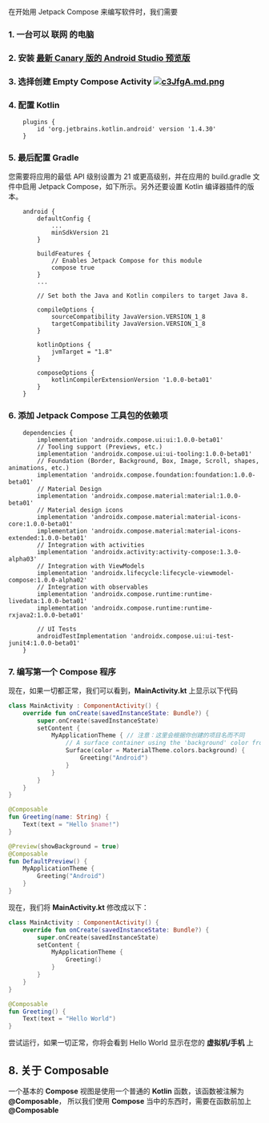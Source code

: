 
在开始用 Jetpack Compose 来编写软件时，我们需要

### 1. 一台可以 **联网** 的电脑
### 2. **安装** [最新 Canary 版的 Android Studio 预览版](https://developer.android.com/studio/preview)
### 3. 选择创建 **Empty Compose Activity** [![c3JfgA.md.png](https://z3.ax1x.com/2021/04/07/c3JfgA.png)](https://z3.ax1x.com/2021/04/07/c3JfgA.png)

### 4. 配置 Kotlin
```
    plugins {
        id 'org.jetbrains.kotlin.android' version '1.4.30'
    }
```

### 5. 最后配置 Gradle

您需要将应用的最低 API 级别设置为 21 或更高级别，并在应用的 build.gradle 文件中启用 Jetpack Compose，如下所示。另外还要设置 Kotlin 编译器插件的版本。

```
    android {
        defaultConfig {
            ...
            minSdkVersion 21
        }

        buildFeatures {
            // Enables Jetpack Compose for this module
            compose true
        }
        ...

        // Set both the Java and Kotlin compilers to target Java 8.

        compileOptions {
            sourceCompatibility JavaVersion.VERSION_1_8
            targetCompatibility JavaVersion.VERSION_1_8
        }

        kotlinOptions {
            jvmTarget = "1.8"
        }

        composeOptions {
            kotlinCompilerExtensionVersion '1.0.0-beta01'
        }
    }
```

### 6. 添加 Jetpack Compose 工具包的依赖项

```
    dependencies {
        implementation 'androidx.compose.ui:ui:1.0.0-beta01'
        // Tooling support (Previews, etc.)
        implementation 'androidx.compose.ui:ui-tooling:1.0.0-beta01'
        // Foundation (Border, Background, Box, Image, Scroll, shapes, animations, etc.)
        implementation 'androidx.compose.foundation:foundation:1.0.0-beta01'
        // Material Design
        implementation 'androidx.compose.material:material:1.0.0-beta01'
        // Material design icons
        implementation 'androidx.compose.material:material-icons-core:1.0.0-beta01'
        implementation 'androidx.compose.material:material-icons-extended:1.0.0-beta01'
        // Integration with activities
        implementation 'androidx.activity:activity-compose:1.3.0-alpha03'
        // Integration with ViewModels
        implementation 'androidx.lifecycle:lifecycle-viewmodel-compose:1.0.0-alpha02'
        // Integration with observables
        implementation 'androidx.compose.runtime:runtime-livedata:1.0.0-beta01'
        implementation 'androidx.compose.runtime:runtime-rxjava2:1.0.0-beta01'

        // UI Tests
        androidTestImplementation 'androidx.compose.ui:ui-test-junit4:1.0.0-beta01'
    }
```
### 7. 编写第一个 **Compose** 程序
现在，如果一切都正常，我们可以看到，**MainActivity.kt** 上显示以下代码

``` kotlin
class MainActivity : ComponentActivity() {
    override fun onCreate(savedInstanceState: Bundle?) {
        super.onCreate(savedInstanceState)
        setContent {
            MyApplicationTheme { // 注意：这里会根据你创建的项目名而不同
                // A surface container using the 'background' color from the theme
                Surface(color = MaterialTheme.colors.background) {
                    Greeting("Android")
                }
            }
        }
    }
}

@Composable
fun Greeting(name: String) {
    Text(text = "Hello $name!")
}

@Preview(showBackground = true)
@Composable
fun DefaultPreview() {
    MyApplicationTheme {
        Greeting("Android")
    }
}
```
现在，我们将 **MainActivity.kt** 修改成以下：
``` kotlin
class MainActivity : ComponentActivity() {
    override fun onCreate(savedInstanceState: Bundle?) {
        super.onCreate(savedInstanceState)
        setContent {
            MyApplicationTheme {
                Greeting()
            }
        }
    }
}

@Composable
fun Greeting() {
    Text(text = "Hello World")
}
```
尝试运行，如果一切正常，你将会看到 Hello World 显示在您的 **虚拟机/手机** 上

## 8. 关于 Composable
一个基本的 **Compose** 视图是使用一个普通的 **Kotlin** 函数，该函数被注解为 **@Composable**，
所以我们使用 **Compose** 当中的东西时，需要在函数前加上 **@Composable**